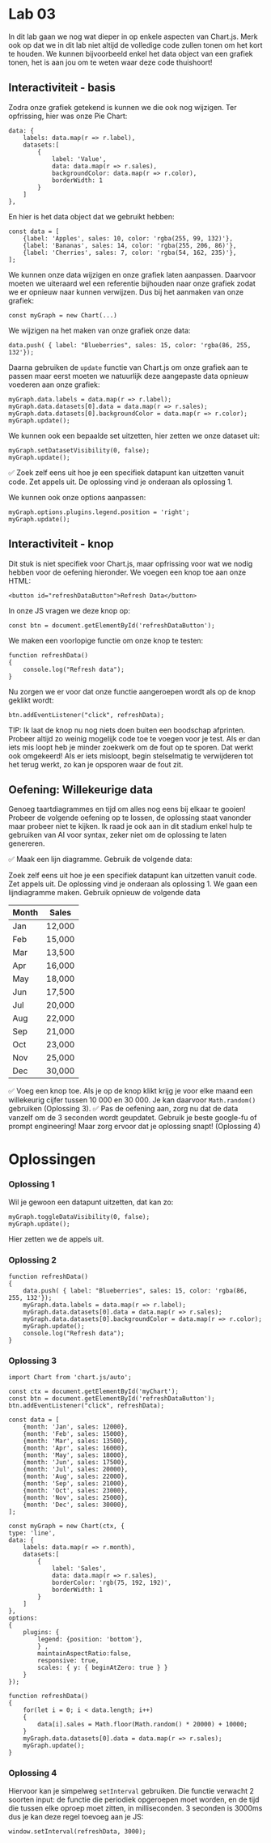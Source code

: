 # Lab 03
In dit lab gaan we nog wat dieper in op enkele aspecten van Chart.js. Merk ook op dat we in dit lab niet altijd de volledige code zullen tonen om het kort te houden. We kunnen bijvoorbeeld enkel het data object van een grafiek tonen, het is aan jou om te weten waar deze code thuishoort!

## Interactiviteit - basis
Zodra onze grafiek getekend is kunnen we die ook nog wijzigen. Ter opfrissing, hier was onze Pie Chart:

    data: {
        labels: data.map(r => r.label), 
        datasets:[
            {
                label: 'Value',
                data: data.map(r => r.sales),
                backgroundColor: data.map(r => r.color),
                borderWidth: 1
            }
        ]
    },

En hier is het data object dat we gebruikt hebben:

    const data = [
        {label: 'Apples', sales: 10, color: 'rgba(255, 99, 132)'},
        {label: 'Bananas', sales: 14, color: 'rgba(255, 206, 86)'},
        {label: 'Cherries', sales: 7, color: 'rgba(54, 162, 235)'},
    ];

We kunnen onze data wijzigen en onze grafiek laten aanpassen. Daarvoor moeten we uiteraard wel een referentie bijhouden naar onze grafiek zodat we er opnieuw naar kunnen verwijzen. Dus bij het aanmaken van onze grafiek:

    const myGraph = new Chart(...)

We wijzigen na het maken van onze grafiek onze data:

    data.push( { label: "Blueberries", sales: 15, color: 'rgba(86, 255, 132'});

Daarna gebruiken de `update` functie van Chart.js om onze grafiek aan te passen maar eerst moeten we natuurlijk deze aangepaste data opnieuw voederen aan onze grafiek:

    myGraph.data.labels = data.map(r => r.label);
    myGraph.data.datasets[0].data = data.map(r => r.sales);
    myGraph.data.datasets[0].backgroundColor = data.map(r => r.color);
    myGraph.update();

We kunnen ook een bepaalde set uitzetten, hier zetten we onze dataset uit:

    myGraph.setDatasetVisibility(0, false);
    myGraph.update();

    
✅ Zoek zelf eens uit hoe je een specifiek datapunt kan uitzetten vanuit code. Zet appels uit. De oplossing vind je onderaan als oplossing 1.

 We kunnen ook onze options aanpassen:

    myGraph.options.plugins.legend.position = 'right';
    myGraph.update();

## Interactiviteit - knop
Dit stuk is niet specifiek voor Chart.js, maar opfrissing voor wat we nodig hebben voor de oefening hieronder. We voegen een knop toe aan onze HTML:

    <button id="refreshDataButton">Refresh Data</button>

In onze JS vragen we deze knop op:

    const btn = document.getElementById('refreshDataButton');

We maken een voorlopige functie om onze knop te testen:

    function refreshData()
    {
        console.log("Refresh data");
    }

Nu zorgen we er voor dat onze functie aangeroepen wordt als op de knop geklikt wordt:

    btn.addEventListener("click", refreshData);

TIP: Ik laat de knop nu nog niets doen buiten een boodschap afprinten. Probeer altijd zo weinig mogelijk code toe te voegen voor je test. Als er dan iets mis loopt heb je minder zoekwerk om de fout op te sporen. Dat werkt ook omgekeerd! Als er iets misloopt, begin stelselmatig te verwijderen tot het terug werkt, zo kan je opsporen waar de fout zit.

## Oefening: Willekeurige data
Genoeg taartdiagrammes en tijd om alles nog eens bij elkaar te gooien! Probeer de volgende oefening op te lossen, de oplossing staat vanonder maar probeer niet te kijken. Ik raad je ook aan in dit stadium enkel hulp te gebruiken van AI voor syntax, zeker niet om de oplossing te laten genereren.

✅ Maak een lijn diagramme. Gebruik de volgende data:

Zoek zelf eens uit hoe je een specifiek datapunt kan uitzetten vanuit code. Zet appels uit. De oplossing vind je onderaan als oplossing 1.
We gaan een lijndiagramme maken. Gebruik opnieuw de volgende data

| Month | **Sales** |
| ----- | --------------------- |
| Jan   | 12,000                |
| Feb   | 15,000                |
| Mar   | 13,500                |
| Apr   | 16,000                |
| May   | 18,000                |
| Jun   | 17,500                |
| Jul   | 20,000                |
| Aug   | 22,000                |
| Sep   | 21,000                |
| Oct   | 23,000                |
| Nov   | 25,000                |
| Dec   | 30,000                |

✅ Voeg een knop toe. Als je op de knop klikt krijg je voor elke maand een willekeurig cijfer tussen 10 000 en 30 000. Je kan daarvoor `Math.random()` gebruiken (Oplossing 3).
✅ Pas de oefening aan, zorg nu dat de data vanzelf om de 3 seconden wordt geupdatet. Gebruik je beste google-fu of prompt engineering! Maar zorg ervoor dat je oplossing snapt! (Oplossing 4)

# Oplossingen

### Oplossing 1
Wil je gewoon een datapunt uitzetten, dat kan zo:

    myGraph.toggleDataVisibility(0, false);
    myGraph.update();

Hier zetten we de appels uit.

### Oplossing 2

    function refreshData()
    {
        data.push( { label: "Blueberries", sales: 15, color: 'rgba(86, 255, 132'});
        myGraph.data.labels = data.map(r => r.label);
        myGraph.data.datasets[0].data = data.map(r => r.sales);
        myGraph.data.datasets[0].backgroundColor = data.map(r => r.color);
        myGraph.update();
        console.log("Refresh data");
    }

### Oplossing 3


    import Chart from 'chart.js/auto';

    const ctx = document.getElementById('myChart');
    const btn = document.getElementById('refreshDataButton');
    btn.addEventListener("click", refreshData);

    const data = [
        {month: 'Jan', sales: 12000},
        {month: 'Feb', sales: 15000},
        {month: 'Mar', sales: 13500},
        {month: 'Apr', sales: 16000},
        {month: 'May', sales: 18000},
        {month: 'Jun', sales: 17500},
        {month: 'Jul', sales: 20000},
        {month: 'Aug', sales: 22000},
        {month: 'Sep', sales: 21000},
        {month: 'Oct', sales: 23000},
        {month: 'Nov', sales: 25000},
        {month: 'Dec', sales: 30000},
    ];

    const myGraph = new Chart(ctx, {
    type: 'line',
    data: {
        labels: data.map(r => r.month), 
        datasets:[
            {
                label: 'Sales',
                data: data.map(r => r.sales),
                borderColor: 'rgb(75, 192, 192)',
                borderWidth: 1
            }
        ]
    },
    options: 
    {
        plugins: {
            legend: {position: 'bottom'},
            } ,
            maintainAspectRatio:false, 
            responsive: true, 
            scales: { y: { beginAtZero: true } } 
        }
    });

    function refreshData()
    {
        for(let i = 0; i < data.length; i++)
        {
            data[i].sales = Math.floor(Math.random() * 20000) + 10000;
        }
        myGraph.data.datasets[0].data = data.map(r => r.sales);
        myGraph.update();
    }

### Oplossing 4

Hiervoor kan je simpelweg `setInterval` gebruiken. Die functie verwacht 2 soorten input: de functie die periodiek opgeroepen moet worden, en de tijd die tussen elke oproep moet zitten, in milliseconden. 3 seconden is 3000ms dus je kan deze regel toevoeg aan je JS:

    window.setInterval(refreshData, 3000);